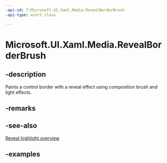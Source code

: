 ```yaml
---
-api-id: T:Microsoft.UI.Xaml.Media.RevealBorderBrush
-api-type: winrt class

---
```

<!-- Class syntax.
public class RevealBorderBrush : RevealBrush, RevealBrush
-->

# Microsoft.UI.Xaml.Media.RevealBorderBrush


## -description

Paints a control border with a reveal effect using composition brush and light effects.


## -remarks


## -see-also
[Reveal highlight overview](https://docs.microsoft.com/windows/uwp/design/style/reveal)


## -examples


